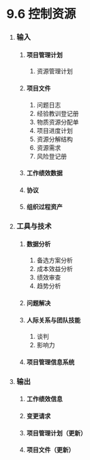 # 9.6 控制资源

1. ### 输入

   1. #### 项目管理计划

      1. 资源管理计划

   2. #### 项目文件

      1. 问题日志
      2. 经验教训登记册
      3. 物质资源分配单
      4. 项目进度计划
      5. 资源分解结构
      6. 资源需求
      7. 风险登记册

   3. #### 工作绩效数据

   4. #### 协议

   5. #### 组织过程资产

2. ### 工具与技术

   1. #### 数据分析

      1. 备选方案分析
      2. 成本效益分析
      3. 绩效审查
      4. 趋势分析

   2. #### 问题解决

   3. #### 人际关系与团队技能

      1. 谈判
      2. 影响力

   4. #### 项目管理信息系统

3. ### 输出

   1. #### 工作绩效信息

   2. #### 变更请求

   3. #### 项目管理计划（更新）

   4. #### 项目文件（更新）